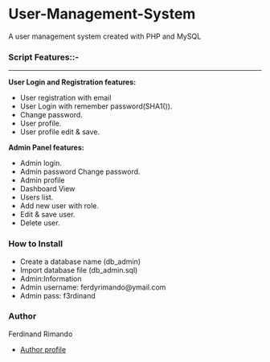 
# User-Management-System
A user management system created with PHP and MySQL

<div class="script-details">
  <h3>Script Features::-</h3>
  <hr>
  <p><strong>User Login and Registration features:</strong></p>

<ul>
 <li>User registration with email </li>
 <li>User Login with remember password(SHA1()).</li>
 <li>Change password.</li>
 <li>User profile.</li>
 <li>User profile edit & save.</li>
</ul>

<p><strong>Admin Panel features:</strong></p>

<ul>
 <li>Admin login.</li>
 <li>Admin password Change password.</li>
 <li>Admin profile</li>
 <li>Dashboard View</li>
 <li>Users list.</li>
 <li>Add new user with role.</li>
 <li>Edit & save user.</li>
 <li>Delete user.</li>
</ul>
</div>

<div class='install-script'>
  <h3>How to Install</h3>
  <ul>
 <li>Create a database name (db_admin)</li>
 <li>Import database file (db_admin.sql)</li>
 <li>Admin:Information</li>
 <li>Admin username: ferdyrimando@ymail.com</li>
 <li>Admin pass: f3rdinand</li>
 

</ul>

<h3>Author</h3>
<span>Ferdinand Rimando</span>
<ul>
  <li><a href='https://github.com/ferdyrimando'>Author profile</a></li>
</ul>
</div>






